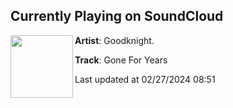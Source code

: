 ## Currently Playing on SoundCloud

[<img align="left" width="100" src="https://i1.sndcdn.com/artworks-Yi5FmasjBznneUwo-4fz1QQ-t500x500.jpg">](https://soundcloud.com/thisisgoodknight/gone-for-years)

**Artist**: Goodknight. 

**Track**: Gone For Years

Last updated at 02/27/2024 08:51
